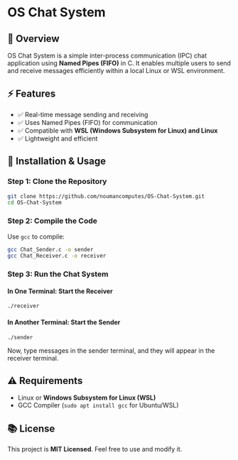 # OS Chat System  

## 📌 Overview  
OS Chat System is a simple inter-process communication (IPC) chat application using **Named Pipes (FIFO)** in C. It enables multiple users to send and receive messages efficiently within a local Linux or WSL environment.  

## ⚡ Features  
- ✅ Real-time message sending and receiving  
- ✅ Uses Named Pipes (FIFO) for communication  
- ✅ Compatible with **WSL (Windows Subsystem for Linux) and Linux**  
- ✅ Lightweight and efficient  

## 🚀 Installation & Usage  

### **Step 1: Clone the Repository**  
```sh  
git clone https://github.com/noumancomputes/OS-Chat-System.git  
cd OS-Chat-System  
```

### **Step 2: Compile the Code**  
Use `gcc` to compile:  
```sh  
gcc Chat_Sender.c -o sender  
gcc Chat_Receiver.c -o receiver  
```

### **Step 3: Run the Chat System**  

#### **In One Terminal: Start the Receiver**  
```sh  
./receiver  
```

#### **In Another Terminal: Start the Sender**  
```sh  
./sender  
```

Now, type messages in the sender terminal, and they will appear in the receiver terminal.

## ⚠️ Requirements  
- Linux or **Windows Subsystem for Linux (WSL)**  
- GCC Compiler (`sudo apt install gcc` for Ubuntu/WSL)  

## 📚 License  
This project is **MIT Licensed**. Feel free to use and modify it.  